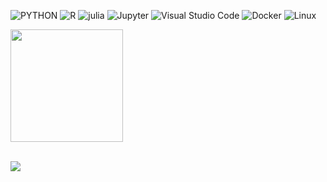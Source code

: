 <!--
### Hi, I'm Antonio

- I like to study machine learning, natural language processing and data visualization.
- I'm interested in Linux and self-hosting open source projects.


<h3> 🛠 &nbsp;Tech Stack</h3>
-->

![PYTHON](https://img.shields.io/badge/-Python-333333?style=flat&logo=python)
![R](https://img.shields.io/badge/-R-333333?style=flat&logo=r)
![julia](https://img.shields.io/badge/Julia-9558B2?style=flat&labelColor=389827&logoColor=4163d9&logo=julia)
![Jupyter](https://img.shields.io/badge/Jupyter-F37626?style=flat&logo=Jupyter&logoColor=white)
![Visual Studio Code](https://img.shields.io/badge/Visual%20Studio%20Code-0078d7.svg?logo=visual-studio-code&logoColor=white)
![Docker](https://img.shields.io/badge/-Docker-46a2f1?style=flat&logo=docker&logoColor=white)
![Linux](https://img.shields.io/badge/-Linux-333333?style=flat&logo=Linux)

<!--
![codewars](https://www.codewars.com/users/ajdavidl/badges/micro)
-->

<div align="left">
  <a href="https://github.com/ajdavidl">
  <!-- <img height="180em" src="https://github-readme-stats.vercel.app/api?username=ajdavidl&show_icons=true&theme=dracula&include_all_commits=true&count_private=true"/> -->
  <img height="180em" src="https://github-readme-stats.vercel.app/api/top-langs/?username=ajdavidl&layout=compact&langs_count=8&theme=monokai"/>
</div>

<br>

<!--![](http://github-profile-summary-cards.vercel.app/api/cards/repos-per-language?username=ajdavidl&theme=darcula) -->
![](http://github-profile-summary-cards.vercel.app/api/cards/most-commit-language?username=ajdavidl&theme=darcula) 

<!--
![](http://github-profile-summary-cards.vercel.app/api/cards/stats?username=ajdavidl&theme=darcula) 
![](http://github-profile-summary-cards.vercel.app/api/cards/productive-time?username=ajdavidl&theme=darcula&utcOffset=8) 

[![trophy](https://github-profile-trophy.vercel.app/?username=ajdavidl&theme=onedark)](https://github.com/ryo-ma/github-profile-trophy)



![Visitor Badge](https://visitor-badge.laobi.icu/badge?page_id=ajdavidl.ajdavidl)
![Profile View Counter](https://komarev.com/ghpvc/?username=ajdavidl)



[![GitHub Streak](https://github-readme-streak-stats.herokuapp.com/?user=ajdavidl&theme=dark)](https://git.io/streak-stats)
-->

<!--
Here are some ideas to get you started:

- 🔭 I’m currently working on ...
- 🌱 I’m currently learning ...
- 👯 I’m looking to collaborate on ...
- 🤔 I’m looking for help with ...
- 💬 Ask me about ...
- 📫 How to reach me: ...
- 😄 Pronouns: ...
- ⚡ Fun fact: ...
-->
